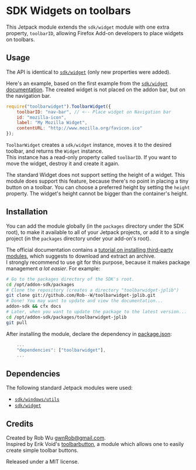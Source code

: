 # SDK Widgets on toolbars
This Jetpack module extends the `sdk/widget` module with one extra property, `toolbarID`, allowing Firefox Add-on developers to place widgets on toolbars.

## Usage
The API is identical to [`sdk/widget`](https://addons.mozilla.org/en-US/developers/docs/sdk/1.14/modules/sdk/widget.html) (only new properties were added).

Here's an example, based on the first example from the [`sdk/widget` documentation](https://addons.mozilla.org/en-US/developers/docs/sdk/1.14/modules/sdk/widget.html#Creation%20and%20Content). The created widget is not placed on the addon bar, but on the navigation bar.

```javascript
require("toolbarwidget").ToolbarWidget({
    toolbarID: "nav-bar", // <-- Place widget on Navigation bar
    id: "mozilla-icon",
    label: "My Mozilla Widget",
    contentURL: "http://www.mozilla.org/favicon.ico"
});
```

`ToolbarWidget` creates a `sdk/widget` instance, moves it to the desired toolbar, and returns the `Widget` instance.  
This instance has a read-only property called `toolbarID`. If you want to move the widget, destroy it and create it again.

The standard Widget does not support setting the height of a widget. This module does support this feature,
because there's no point in placing a tiny button on a toolbar. You can choose a preferred height by setting the `height` property.
The widget's height cannot be bigger than the container's height.

## Installation
You can add the module globally (in the `packages` directory under the SDK root), to make it available to all of your Jetpack projects,
or add it to a single project (in the `packages` directory under your add-on's root).

The official documentation contains a [tutorial on installing third-party modules](https://addons.mozilla.org/en-US/developers/docs/sdk/latest/dev-guide/tutorials/adding-menus.html),
which suggests to download and extract an archive.  
I strongly recommend to use git for this purpose, because it makes package management *a lot easier*. For example:

```sh
# Go to the packages directory of the SDK's root.
cd /opt/addon-sdk/packages
# Clone the repository (creates a directory "toolbarwidget-jplib")
git clone git://github.com/Rob--W/toolbarwidget-jplib.git
# Done! You may want to update and view the documentation...
addon-sdk && cfx docs
# Later, when you want to update the package to the latest version...
cd /opt/addon-sdk/packages/toolbarwidget-jplib
git pull
```

After installing the module, declare the dependency in [package.json](https://addons.mozilla.org/en-US/developers/docs/sdk/latest/dev-guide/package-spec.html):

```js
    ...
    "dependencies": ["toolbarwidget"],
    ...
```

## Dependencies
The following standard Jetpack modules were used:

- [`sdk/windows/utils`](https://addons.mozilla.org/en-US/developers/docs/sdk/1.14/modules/sdk/window/utils.html)
- [`sdk/widget`](https://addons.mozilla.org/en-US/developers/docs/sdk/1.14/modules/sdk/widget.html)

## Credits
Created by Rob Wu <gwnRob@gmail.com>.  
Inspired by Erik Void's [toolbarbutton](https://github.com/voldsoftware/toolbarbutton-jplib), a module which allows one to easily create simple toolbar buttons.

Released under a MIT license.
